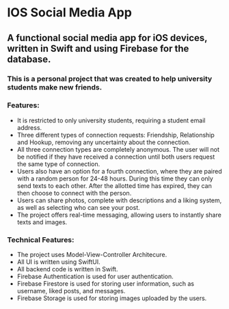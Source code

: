 # IOS Social Media App

## A functional social media app for iOS devices, written in Swift and using Firebase for the database.

### This is a personal project that was created to help university students make new friends.

### Features:
* It is restricted to only university students, requiring a student email address.
* Three different types of connection requests: Friendship, Relationship and Hookup, removing any uncertainty about the connection.
* All three connection types are completely anonymous. The user will not be notified if they have received a connection until both users request the same type of connection.
* Users also have an option for a fourth connection, where they are paired with a random person for 24-48 hours. During this time they can only send texts to each other. After the allotted time has expired, they can then choose to connect with the person.
* Users can share photos, complete with descriptions and a liking system, as well as selecting who can see your post.
* The project offers real-time messaging, allowing users to instantly share texts and images.



### Technical Features:
* The project uses Model-View-Controller Architecure.
* All UI is written using SwiftUI.
* All backend code is written in Swift.
* Firebase Authentication is used for user authentication.
* Firebase Firestore is used for storing user information, such as username, liked posts, and messages.
* Firebase Storage is used for storing images uploaded by the users.
